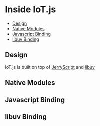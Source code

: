 # Inside IoT.js

* [Design](#design)
* [Native Modules](#native-modules)
* [Javascript Binding](#javascript-binding)
* [libuv Binding](#libuv-binding)

## Design

IoT.js is built on top of [JerryScript](http://samsung.github.io/jerryscript) and [libuv](https://github.com/libuv/libuv)

## Native Modules

## Javascript Binding

## libuv Binding
